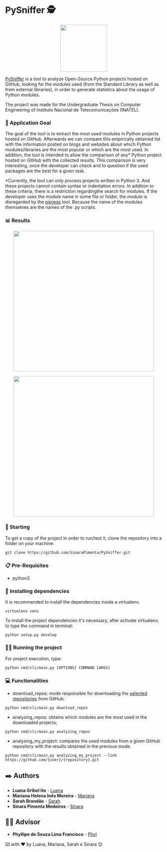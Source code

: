 #  PySniffer 🕵
<p align="center">
<img src="https://github.com/Mariana-Helena/PySniffer-Web-Application/blob/main/src/assets/img/YellowLogo.png" height="150" width="150" >
</p>

[PySniffer](https://github.com/SinaraPimenta/PySniffer) is a tool to analyze Open-Source Python projects hosted on GitHub, looking for the modules used (from the Standard Library as well as from external libraries), in order to generate statistics about the usage of Python modules. 


The project was made for the Undergraduate Thesis on Computer Engineering of Instituto Nacional de Telecomunicações (INATEL).

 ### 🎯 Application Goal
The goal of the tool is to extract the most used modules in Python projects hosted on GitHub. Afterwards we can compare this empirically obtained list with the information posted on blogs and websites about which Python modules/libraries are the most popular or which are the most used.
In addition, the tool is intended to allow the comparison of any* Python project hosted on GitHub with the collected results.
This comparison is very interesting, once the developer can check and to question if the used packages are the best for a given task.  

*Currently, the tool can only process projects written in Python 3. And these projects cannot contain syntax or indentation errors.
In addition to these criteria, there is a restriction regardingthe search for modules. If the developer uses the module name in some file or folder, the module is disregarded by the [pipreqs](https://github.com/bndr/pipreqs) tool. Because the name of the modules themselves are the names of the .py scripts. 

 ### 📊 Results
<p align="center">
<img src="https://github.com/SinaraPimenta/PySniffer/blob/main/returns/all_projects/Top%2010%20Libs%20Ext.png" height="450"  >
</p>

<p align="center">
<img src="https://github.com/SinaraPimenta/PySniffer/blob/main/returns/all_projects/Top%2010%20Libs%20Std.png" height="450" >
</p>



### 🚀 Starting
 To get a copy of the project in order to run/test it, clone the repository into a folder on your machine:

```
git clone https://github.com/SinaraPimenta/PySniffer.git
```

### 📋 Pre-Requisites
- python3

### 🔧 Installing dependencies

 It is recommended to install the dependencies inside a virtualenv.
 
 ```
virtualenv venv 
``` 
 To install the project dependencies it's necessary, after activate virtualenv, to type the command in terminal:

```
python setup.py develop 
```

### 👩‍💻 Running the project
For project execution, type:

```
python cmd/cli/main.py [OPTIONS] COMMAND [ARGS]
```

### 💻 Functionalities

- download_repos: mode responsible for downloading the [selected repositories](https://github.com/SinaraPimenta/PySniffer/blob/main/download_repos.sh) from GitHub;
```
python cmd/cli/main.py download_repos
```

- analysing_repos: obtains which modules are the most used in the downloaded projects;
```
python cmd/cli/main.py analyzing_repos
```

- analysing_my_project: compares the used modules from a given GitHub repository with the results obtained in the previous mode.
```
python cmd/cli/main.py analyzing_my_project --link https://github.com/{user}/{repository}.git
```


## ✒️ Authors
* **Luana Gribel Ito** - [Luana](https://github.com/luanagribel)
* **Mariana Helena Inês Moreira** - [Mariana](https://github.com/Mariana-Helena)
* **Sarah Brandão** - [Sarah](https://github.com/SarahBrandao)
* **Sinara Pimenta Medeiros** - [Sinara](https://github.com/SinaraPimenta)

## 👨‍🏫 Advisor
* **Phyllipe de Souza Lima Francisco** - [Phyl](https://github.com/phillima)



⌨️ with ❤️ by Luana, Mariana, Sarah e Sinara 😊


